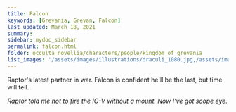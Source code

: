 ```yaml
---
title: Falcon
keywords: [Grevania, Grevan, Falcon]
last_updated: March 18, 2021
summary: 
sidebar: mydoc_sidebar
permalink: falcon.html
folder: occulta_novellia/characters/people/kingdom_of_grevania
list_images: '/assets/images/illustrations/draculi_1080.jpg,/assets/images/illustrations/laurence_the_duelist_1080.png,/assets/images/illustrations/iscara_the_ten_thousand_guns_1080.png,/assets/images/illustrations/alpha_draculi_1080.png'
---
```


Raptor's latest partner in war. Falcon is confident he'll be the last, but time will tell.

*Raptor told me not to fire the IC-V without a mount. Now I've got scope eye.*
